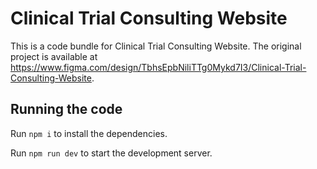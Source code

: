
  # Clinical Trial Consulting Website

  This is a code bundle for Clinical Trial Consulting Website. The original project is available at https://www.figma.com/design/TbhsEpbNiliTTg0Mykd7I3/Clinical-Trial-Consulting-Website.

  ## Running the code

  Run `npm i` to install the dependencies.

  Run `npm run dev` to start the development server.
  